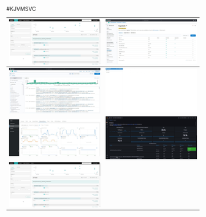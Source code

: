 #KJVMSVC

| ![img-53](./docs/img/screenshot.53.jpg) | ![img-54](./docs/img/screenshot.54.jpg) |
|-----------------------------------------|-----------------------------------------|
| ![img-56](./docs/img/screenshot.56.jpg) | ![img-57](./docs/img/screenshot.57.jpg) |
| ![img-60](./docs/img/screenshot.60.jpg) | ![img-62](./docs/img/screenshot.62.jpg) |
| ![img-53](./docs/img/screenshot.53.jpg) |                                         |
